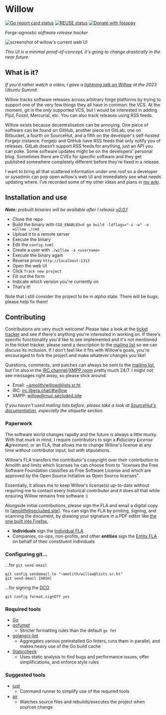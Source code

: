 <!--
SPDX-FileCopyrightText: Amolith <amolith@secluded.site>

SPDX-License-Identifier: CC0-1.0
-->

# Willow

[![Go report card status][goreportcard-badge]][goreportcard]
[![REUSE status][reuse-shield]][reuse]
[![Donate with fosspay][fosspay-shield]][fosspay]

_Forge-agnostic software release tracker_

![screenshot of willow's current web UI](files/2023-10-29.png)

_This UI is a minimal proof-of-concept, it's going to change drastically in the
near future._

## What is it?

_If you'd rather watch a video, I gave a [lightning talk on Willow] at the 2023
Ubuntu Summit._

[lightning talk on Willow]: https://youtu.be/XIGxKyekvBQ?t=29900

Willow tracks software releases across arbitrary forge platforms by trying to
support one of the very few things they all have in common: the VCS. At the
moment, git is the _only_ supported VCS, but I would be interested in adding
Pijul, Fossil, Mercurial, etc. You can also track releases using RSS feeds.

Willow exists because decentralisation can be annoying. One piece of software
can be found on GitHub, another piece on GitLab, one on Bitbucket, a fourth on
SourceHut, and a fifth on the developer's self-hosted Forgejo instance. Forgejo
and GitHub have RSS feeds that only notify you of releases. GitLab doesn't
support RSS feeds for anything, just an API you can poke. Some software updates
might be on the developers' personal blog. Sometimes there are CVEs for specific
software and they get published somewhere completely different before they're
fixed in a release.

I want to bring all that scattered information under one roof so a developer or
sysadmin can pop open willow's web UI and immediately see what needs updating
where. I've recorded some of my other ideas and plans in [my wiki].

[my wiki]: https://wiki.secluded.site/hypha/willow

## Installation and use

_**Note:** prebuilt binaries will be available after I release [v0.0.1]_

[v0.0.1]: https://todo.sr.ht/~amolith/willow?search=status%3Aopen%20label%3A%22v0.0.1%22

* Clone the repo
* Build the binary with `CGO_ENABLED=0 go build -ldflags="-s -w" -o willow ./cmd`
* Upload it to a remote server
* Execute the binary
* Edit the `config.toml`
* Create a user with `./willow -a <username>`
* Execute the binary again
* Reverse proxy `http://localhost:1313`
* Open the web UI
* Click `Track new project`
* Fill out the form
* Indicate which version you're currently on
* That's it!

Note that I still consider the project to be in _alpha_ state. There will be
bugs; please help fix them!

## Contributing

Contributions are very much welcome! Please take a look at the [ticket
tracker][todo] and see if there's anything you're interested in working on. If
there's specific functionality you'd like to see implemented and it's not
mentioned in the ticket tracker, please send a description to the [mailing
list][email] so we can discuss its inclusion. If I don't feel like it fits with
Willow's goals, you're encouraged to fork the project and make whatever changes
you like!

Questions, comments, and patches can always be sent to the [mailing
list][email], but I'm also in the [IRC channel][irc]/[XMPP room][xmpp] pretty
much 24/7. I might not see messages right away, so please stick around.

- Email: [~amolith/willow@lists.sr.ht][email]
- IRC: [irc.libera.chat/#willow][irc]
- XMPP: [willow@muc.secluded.site][xmpp]

[email]: mailto:~amolith/willow@lists.sr.ht
[irc]: ircs://irc.libera.chat/#willow
[xmpp]: xmpp:willow@muc.secluded.site?join
[todo]: https://todo.sr.ht/~amolith/willow

_If you haven't used mailing lists before, please take a look at [SourceHut's
documentation](https://man.sr.ht/lists.sr.ht/), especially the etiquette
section._

### Paperwork

The software world changes rapidly and the future is always a little murky. With
that murk in mind, I require contributors to sign a _**F**iduciary **L**icense
**A**greement_, or an FLA, that allows me to change Willow's license at any time
_without_ contributor input, but _with_ stipulations.

Willow's FLA transfers the contributor's copyright over their contribution to
Amolith and limits which licenses he can choose from to "licenses the Free
Software Foundation classifies as Free Software License and which are approved
by the Open Source Initiative as Open Source licenses".

Essentially, it allows me to keep Willow's license(s) up-to-date without
requiring me to contact every historical contributor and it does all that while
ensuring Willow remains free software :)

Alongside initial contributions, please sign the FLA and email a digital copy to
[amolith@secluded.site]. You can sign the FLA by printing, signing, and scanning
the document, by drawing your signature in a PDF editor like [the one built into
Firefox],

[the one built into Firefox]: https://www.mozilla.org/en-US/firefox/features/pdf-editor/

- **Individuals** sign the [Individual FLA].
- Companies, co-ops, non-profits, and other **entities** sign the [Entity FLA]
  on behalf of their constituent individuals

[Individual FLA]: .files/ifla.pdf
[Entity FLA]: .files/efla.pdf

### Configuring git...

…for <code>git send-email</code>

``` shell
git config sendemail.to "~amolith/willow@lists.sr.ht"
git send-email [HASH]
```

…for signing the [DCO]

``` shell
git config format.signOff yes
```

[DCO]: https://developercertificate.org/

### Required tools

- [Go](https://go.dev/)
- [gofumpt](https://github.com/mvdan/gofumpt)
  - Stricter formatting rules than the default `go fmt`
- [golangci-lint](https://golangci-lint.run/)
  - Aggregates various preinstalled Go linters, runs them in parallel, and makes
    heavy use of the Go build cache
- [Staticcheck](https://staticcheck.dev/)
  - Uses static analysis to find bugs and performance issues, offer
    simplifications, and enforce style rules

### Suggested tools

- [just](https://github.com/casey/just)
  - Command runner to simplify use of the required tools
- [air](https://github.com/cosmtrek/air)
  - Watches source files and rebuilds/executes the project when sources change

[goreportcard-badge]: https://goreportcard.com/badge/git.sr.ht/~amolith/willow
[goreportcard]: https://goreportcard.com/report/git.sr.ht/~amolith/willow
[reuse]: https://api.reuse.software/info/git.sr.ht/~amolith/willow
[reuse-shield]: https://shields.io/reuse/compliance/git.sr.ht/~amolith/willow
[fosspay]: https://secluded.site/donate/
[fosspay-shield]: https://shields.io/badge/donate-fosspay-yellow
